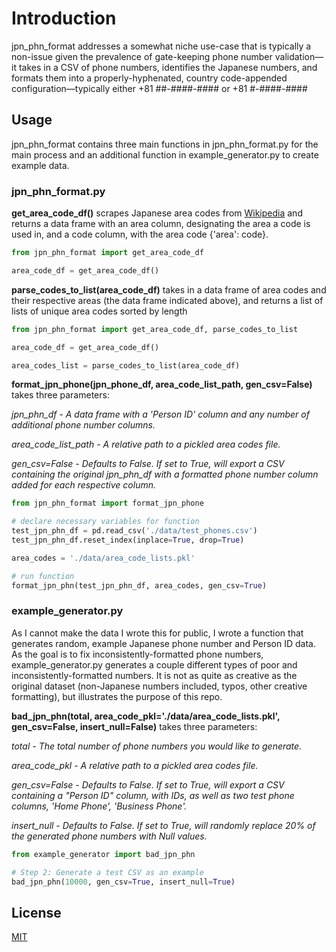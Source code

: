 # Introduction

jpn_phn_format addresses a somewhat niche use-case that is typically a non-issue given the prevalence of gate-keeping phone number validation—it takes in a CSV of phone numbers, identifies the Japanese numbers, and formats them into a properly-hyphenated, country code-appended configuration—typically either +81 ##-####-#### or +81 #-####-####

## Usage
jpn_phn_format contains three main functions in jpn_phn_format.py for the main process and an additional function in example_generator.py to create example data.

### jpn_phn_format.py
**get_area_code_df()** scrapes Japanese area codes from [Wikipedia](https://en.wikipedia.org/wiki/List_of_dialing_codes_in_Japan) and returns a data frame with an area column, designating the area a code is used in, and a code column, with the area code {'area': code}.
```python
from jpn_phn_format import get_area_code_df

area_code_df = get_area_code_df()
```

**parse_codes_to_list(area_code_df)** takes in a data frame of area codes and their respective areas (the data frame indicated above), and returns a list of lists of unique area codes sorted by length
```python
from jpn_phn_format import get_area_code_df, parse_codes_to_list

area_code_df = get_area_code_df()

area_codes_list = parse_codes_to_list(area_code_df)
```

**format_jpn_phone(jpn_phone_df, area_code_list_path, gen_csv=False)** takes three parameters:

*jpn_phn_df - A data frame with a 'Person ID' column and any number of additional phone number columns.*


*area_code_list_path -  A relative path to a pickled area codes file.*


*gen_csv=False - Defaults to False. If set to True, will export a CSV containing the original jpn_phn_df with a formatted phone number column added for each respective column.*


```python
from jpn_phn_format import format_jpn_phone

# declare necessary variables for function
test_jpn_phn_df = pd.read_csv('./data/test_phones.csv')
test_jpn_phn_df.reset_index(inplace=True, drop=True)

area_codes = './data/area_code_lists.pkl'

# run function
format_jpn_phn(test_jpn_phn_df, area_codes, gen_csv=True)
```

### example_generator.py
As I cannot make the data I wrote this for public, I wrote a function that generates random, example Japanese phone number and Person ID data. As the goal is to fix inconsistently-formatted phone numbers, example_generator.py generates a couple different types of poor and inconsistently-formatted numbers. It is not as quite as creative as the original dataset (non-Japanese numbers included, typos, other creative formatting), but illustrates the purpose of this repo.

**bad_jpn_phn(total, area_code_pkl='./data/area_code_lists.pkl', gen_csv=False, insert_null=False)** takes three parameters:

*total - The total number of phone numbers you would like to generate.*


*area_code_pkl -  A relative path to a pickled area codes file.*


*gen_csv=False - Defaults to False. If set to True, will export a CSV containing a "Person ID" column, with IDs, as well as two test phone columns, 'Home Phone', 'Business Phone'.*


*insert_null - Defaults to False. If set to True, will randomly replace 20% of the generated phone numbers with Null values.*

```python
from example_generator import bad_jpn_phn

# Step 2: Generate a test CSV as an example
bad_jpn_phn(10000, gen_csv=True, insert_null=True)
```

## License
[MIT](https://choosealicense.com/licenses/mit/)
